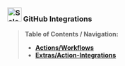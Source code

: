 ### <img src="https://seleniumbase.io/img/logo3a.png" title="SeleniumBase" width="32" /> GitHub Integrations

> **Table of Contents / Navigation:**
> - [**Actions/Workflows**](https://github.com/seleniumbase/SeleniumBase/blob/master/integrations/github/workflows/ReadMe.md)
> - [**Extras/Action-Integrations**](https://github.com/seleniumbase/SeleniumBase/blob/master/integrations/github/workflows/extras.md)
